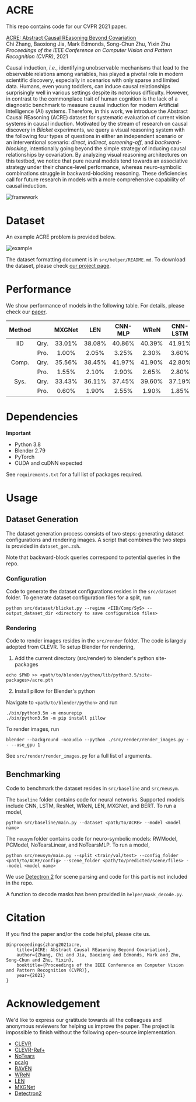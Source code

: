 # ACRE
This repo contains code for our CVPR 2021 paper.

[ACRE: <u>A</u>bstract <u>C</u>ausal <u>RE</u>asoning Beyond Covariation](http://wellyzhang.github.io/attach/cvpr21zhang_acre.pdf)  
Chi Zhang, Baoxiong Jia, Mark Edmonds, Song-Chun Zhu, Yixin Zhu  
*Proceedings of the IEEE Conference on Computer Vision and Pattern Recognition (CVPR)*, 2021   

Causal induction, *i.e.*, identifying unobservable mechanisms that lead to the observable relations among variables, has played a pivotal role in modern scientific discovery, especially in scenarios with only sparse and limited data. Humans, even young toddlers, can induce causal relationships surprisingly well in various settings despite its notorious difficulty. However, in contrast to the commonplace trait of human cognition is the lack of a diagnostic benchmark to measure causal induction for modern Artificial Intelligence (AI) systems. Therefore, in this work, we introduce the Abstract Causal REasoning (ACRE) dataset for systematic evaluation of current vision systems in causal induction. Motivated by the stream of research on causal discovery in *Blicket* experiments, we query a visual reasoning system with the following four types of questions in either an independent scenario or an interventional scenario: *direct*, *indirect*, *screening-off*, and *backward-blocking*, intentionally going beyond the simple strategy of inducing causal relationships by covariation. By analyzing visual reasoning architectures on this testbed, we notice that pure neural models tend towards an associative strategy under their chance-level performance, whereas neuro-symbolic combinations struggle in backward-blocking reasoning. These deficiencies call for future research in models with a more comprehensive capability of causal induction.

![framework](http://wellyzhang.github.io/img/in-post/ACRE/model.jpeg)

# Dataset

An example ACRE problem is provided below.

![example](http://wellyzhang.github.io/img/in-post/ACRE/example.jpeg)

The dataset formatting document is in ```src/helper/README.md```. To download the dataset, please check [our project page](http://wellyzhang.github.io/project/acre.html#dataset).

# Performance

We show performance of models in the following table. For details, please check our [paper](http://wellyzhang.github.io/attach/cvpr21zhang_prae.pdf).

| Method |      | MXGNet |  LEN   | CNN-MLP |  WReN  | CNN-LSTM | ResNet-MLP | CNN-BERT | NS-RW  | NS-PC  | **NS-Opt** |
|:------:|:----:|:------:|:------:|:-------:|:------:|:--------:|:----------:|:--------:|:------:|:------:|:----------:|
|  IID   | Qry. | 33.01% | 38.08% | 40.86%  | 40.39% |  41.91%  |   42.00%   |  43.56%  | 46.61% | 59.26% | **66.29**% |
|        | Pro. | 1.00%  | 2.05%  |  3.25%  | 2.30%  |  3.60%   |   3.35%    |  3.50%   | 6.45%  | 21.15% | **27.00**% |
| Comp.  | Qry. | 35.56% | 38.45% | 41.97%  | 41.90% |  42.80%  |   42.80%   |  43.79%  | 50.69% | 61.83% | **69.04**% |
|        | Pro. | 1.55%  | 2.10%  |  2.90%  | 2.65%  |  2.80%   |   2.60%    |  2.40%   | 8.10%  | 22.00% | **31.20**% |
|  Sys.  | Qry. | 33.43% | 36.11% | 37.45%  | 39.60% |  37.19%  |   37.71%   |  39.93%  | 42.18% | 62.63% | **67.44**% |
|        | Pro. | 0.60%  | 1.90%  |  2.55%  | 1.90%  |  1.85%   |   1.75%    |  1.90%   | 4.00%  | 29.20% | **29.55**% |


# Dependencies

**Important**
* Python 3.8
* Blender 2.79
* PyTorch
* CUDA and cuDNN expected

See ```requirements.txt``` for a full list of packages required.

# Usage

## Dataset Generation

The dataset generation process consists of two steps: generating dataset configurations and rendering images. A script that combines the two steps is provided in ```dataset_gen.zsh```.

Note that backward-block queries correspond to potential queries in the repo.

### Configuration

Code to generate the dataset configurations resides in the ```src/dataset``` folder. To generate dataset configuration files for a split, run

```
python src/dataset/blicket.py --regime <IID/Comp/SyS> --output_dataset_dir <directory to save configuration files>
```

### Rendering

Code to render images resides in the ```src/render``` folder. The code is largely adopted from CLEVR. To setup Blender for rendering, 

1. Add the current directory (src/render) to blender's python site-packages 
```
echo $PWD >> <path/to/blender/python/lib/python3.5/site-packages>/acre.pth
```

2. Install pillow for Blender's python

Navigate to ```<path/to/blender/python>``` and run 
```
./bin/python3.5m -m ensurepip
./bin/python3.5m -m pip install pillow
```

To render images, run
```
blender --background -noaudio --python ./src/render/render_images.py -- --use_gpu 1
```

See ```src/render/render_images.py``` for a full list of arguments.

## Benchmarking

Code to benchmark the dataset resides in ```src/baseline``` and ```src/neusym```. 

The ```baseline``` folder contains code for neural networks. Supported models include CNN, LSTM, ResNet, WReN, LEN, MXGNet, and BERT. To run a model,
```
python src/baseline/main.py --dataset <path/to/ACRE> --model <model name>
```

The ```neusym``` folder contains code for neuro-symbolic models: RWModel, PCModel, NoTearsLinear, and NoTearsMLP. To run a model,
```
python src/neusym/main.py --split <train/val/test> --config_folder <path/to/ACRE/config> --scene_folder <path/to/predicted/scene/files> --model <model name>
```

We use [Detectron 2](https://github.com/facebookresearch/detectron2) for scene parsing and code for this part is not included in the repo. 

A function to decode masks has been provided in ```helper/mask_decode.py```.

# Citation

If you find the paper and/or the code helpful, please cite us.

```
@inproceedings{zhang2021acre,
    title={ACRE: Abstract Causal REasoning Beyond Covariation},
    author={Zhang, Chi and Jia, Baoxiong and Edmonds, Mark and Zhu, Song-Chun and Zhu, Yixin},
    booktitle={Proceedings of the IEEE Conference on Computer Vision and Pattern Recognition (CVPR)},
    year={2021}
}
```

# Acknowledgement

We'd like to express our gratitude towards all the colleagues and anonymous reviewers for helping us improve the paper. The project is impossible to finish without the following open-source implementation.

* [CLEVR](https://github.com/facebookresearch/clevr-dataset-gen)
* [CLEVR-Ref+](https://github.com/ccvl/clevr-refplus-dataset-gen)
* [NoTears](https://github.com/xunzheng/notears)
* [pcalg](https://github.com/keiichishima/pcalg)
* [RAVEN](https://github.com/WellyZhang/RAVEN)
* [WReN](https://github.com/Fen9/WReN)
* [LEN](https://github.com/zkcys001/distracting_feature)
* [MXGNet](https://github.com/thematrixduo/MXGNet)
* [Detectron2](https://github.com/facebookresearch/detectron2)
